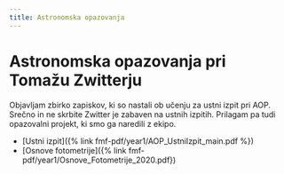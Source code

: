```yaml
---
title: Astronomska opazovanja
---
```

# Astronomska opazovanja pri Tomažu Zwitterju
Objavljam zbirko zapiskov, ki so nastali ob učenju za ustni izpit pri AOP. Srečno in ne skrbite Zwitter je zabaven na ustnih izpitih. Prilagam pa tudi opazovalni projekt, ki smo ga naredili z ekipo.

* [Ustni izpit]({% link fmf-pdf/year1/AOP_UstniIzpit_main.pdf %})
* [Osnove fotometrije]({% link fmf-pdf/year1/Osnove_Fotometrije_2020.pdf})
